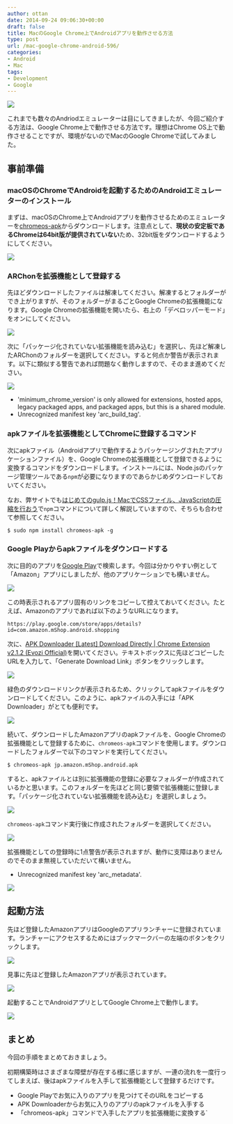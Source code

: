 ```yaml
---
author: ottan
date: 2014-09-24 09:06:30+00:00
draft: false
title: MacのGoogle Chrome上でAndroidアプリを動作させる方法
type: post
url: /mac-google-chrome-android-596/
categories:
- Android
- Mac
tags:
- Development
- Google
---
```


![](/images/2014/09/140924-5422890c10545.jpg)

これまでも数々のAndriodエミュレーターは目にしてきましたが、今回ご紹介する方法は、Google Chrome上で動作させる方法です。理想はChrome OS上で動作させることですが、環境がないのでMacのGoogle Chromeで試してみました。

## 事前準備

### macOSのChromeでAndroidを起動するためのAndroidエミュレーターのインストール

まずは、macOSのChrome上でAndroidアプリを動作させるためのエミュレーターを[chromeos-apk](https://github.com/vladikoff/chromeos-apk/)からダウンロードします。注意点として、**現状の安定板であるChromeは64bit版が提供されていない**ため、32bit版をダウンロードするようにしてください。

![](/images/2014/09/140924-542288f09f4fb.png)

### ARChonを拡張機能として登録する

先ほどダウンロードしたファイルは解凍してください。解凍するとフォルダーができ上がりますが、そのフォルダーがまるごとGoogle Chromeの拡張機能になります。Google Chromeの拡張機能を開いたら、右上の「デベロッパーモード」をオンにしてください。

![](/images/2014/09/140924-542288f9e6df0.png)

次に「パッケージ化されていない拡張機能を読み込む」を選択し、先ほど解凍したARChonのフォルダーを選択してください。すると何点か警告が表示されます。以下に類似する警告であれば問題なく動作しますので、そのまま進めてください。

![](/images/2014/09/140924-542288fb3468f.png)

-   'minimum_chrome_version' is only allowed for extensions, hosted apps, legacy packaged apps, and packaged apps, but this is a shared module.
-   Unrecognized manifest key 'arc_build_tag'.

### apkファイルを拡張機能としてChromeに登録するコマンド

次にapkファイル（Androidアプリで動作するようパッケージングされたアプリケーションファイル）を、Google Chromeの拡張機能として登録できるように変換するコマンドをダウンロードします。インストールには、Node.jsのパッケージ管理ツールである`npm`が必要になりますのであらかじめダウンロードしておいてください。

なお、弊サイトでも[はじめてのgulp.js！MacでCSSファイル、JavaScriptの圧縮を行おう](/gulp-css-sass-268/)で`npm`コマンドについて詳しく解説していますので、そちらも合わせて参照してください。

    $ sudo npm install chromeos-apk -g

### Google Playからapkファイルをダウンロードする

次に目的のアプリを[Google Play](https://play.google.com/store?hl=ja)で検索します。今回は分かりやすい例として「Amazon」アプリにしましたが、他のアプリケーションでも構いません。

![](/images/2014/09/140924-542288f297fd8.png)

この時表示されるアプリ固有のリンクをコピーして控えておいてください。たとえば、Amazonのアプリであれば以下のようなURLになります。

    https://play.google.com/store/apps/details?id=com.amazon.mShop.android.shopping

次に、[APK Downloader \[Latest\] Download Directly | Chrome Extension v2.1.2 (Evozi Official)](https://apps.evozi.com/apk-downloader/)を開いてください。テキストボックスに先ほどコピーしたURLを入力して、「Generate Download Link」ボタンをクリックします。

![](/images/2014/09/140924-542288fca99a0.png)

緑色のダウンロードリンクが表示されるため、クリックしてapkファイルをダウンロードしてください。このように、apkファイルの入手には「APK Downloader」がとても便利です。

![](/images/2014/09/140924-542288fe57d1f.png)

続いて、ダウンロードしたAmazonアプリのapkファイルを、Google Chromeの拡張機能として登録するために、`chromeos-apk`コマンドを使用します。ダウンロードしたフォルダーで以下のコマンドを実行してください。

    $ chromeos-apk jp.amazon.mShop.android.apk

すると、apkファイルとは別に拡張機能の登録に必要なフォルダーが作成されているかと思います。このフォルダーを先ほどと同じ要領で拡張機能に登録します。「パッケージ化されていない拡張機能を読み込む」を選択しましょう。

![](/images/2014/09/140924-542289004ecb0.png)

`chromeos-apk`コマンド実行後に作成されたフォルダーを選択してください。

![](/images/2014/09/140924-5422890181937.png)

拡張機能としての登録時に1点警告が表示されますが、動作に支障はありませんのでそのまま無視していただいて構いません。

-   Unrecognized manifest key 'arc_metadata'.

![](/images/2014/09/140924-542289034aa6f.png)

## 起動方法

先ほど登録したAmazonアプリはGoogleのアプリランチャーに登録されています。ランチャーにアクセスするためにはブックマークバーの左端のボタンをクリックします。

![](/images/2014/09/140924-5422890b46c55.png)

見事に先ほど登録したAmazonアプリが表示されています。

![](/images/2014/09/140924-542289057fa2d.png)

起動することでAndroidアプリとしてGoogle Chrome上で動作します。

![](/images/2014/09/140924-542289082e19e.png)

## まとめ

今回の手順をまとめておきましょう。

初期構築時はさまざまな障壁が存在する様に感じますが、一連の流れを一度行ってしまえば、後はapkファイルを入手して拡張機能として登録するだけです。

-   Google Playでお気に入りのアプリを見つけてそのURLをコピーする
-   APK Downloaderからお気に入りのアプリのapkファイルを入手する
-   「chromeos-apk」コマンドで入手したアプリを拡張機能に変換する\`
